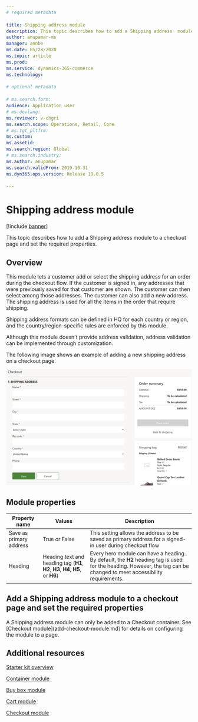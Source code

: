 ```yaml
---
# required metadata

title: Shipping address module
description: This topic describes how to add a Shipping address  module to a checkout page and set the required properties.
author: anupamar-ms
manager: annbe
ms.date: 05/28/2020
ms.topic: article
ms.prod: 
ms.service: dynamics-365-commerce
ms.technology: 

# optional metadata

# ms.search.form: 
audience: Application user
# ms.devlang: 
ms.reviewer: v-chgri
ms.search.scope: Operations, Retail, Core
# ms.tgt_pltfrm: 
ms.custom: 
ms.assetid: 
ms.search.region: Global
# ms.search.industry: 
ms.author: anupamar
ms.search.validFrom: 2019-10-31
ms.dyn365.ops.version: Release 10.0.5

---
```


# Shipping address module


[!include [banner](includes/banner.md)]

This topic describes how to add a Shipping address module to a checkout page and set the required properties.

## Overview

This module lets a customer add or select the shipping address for an order during the checkout flow. If the customer is signed in, any addresses that were previously saved for that customer are shown. The customer can then select among those addresses. The customer can also add a new address. The shipping address is used for all the items in the order that require shipping. 

Shipping address formats can be defined in HQ for each country or region, and the country/region-specific rules are enforced by this module. 

Although this module doesn't provide address validation, address validation can be implemented through customization.


   The following image shows an example of adding a new shipping address on a checkout page.

   ![Example of a shipping address module](./media/ecommerce-shippingaddress.PNG)

## Module properties

| Property name  | Values | Description |
|----------------|--------|-------------|
| Save as primary address | True or False | This setting allows the address to be saved as primary address for a signed-in user during checkout flow |
| Heading        | Heading text and heading tag (**H1**, **H2**, **H3**, **H4**, **H5**, or **H6**) | Every hero module can have a heading. By default, the **H2** heading tag is used for the heading. However, the tag can be changed to meet accessibility requirements. |


## Add a Shipping address module to a checkout page and set the required properties

A Shipping address module can only be added to a Checkout container. See [Checkout module](add-checkout-module.md] for details on configuring the module to a page.

## Additional resources

[Starter kit overview](starter-kit-overview.md)

[Container module](add-container-module.md)

[Buy box module](add-buy-box.md)

[Cart module](add-cart-module.md)

[Checkout module](add-checkout-module.md)

